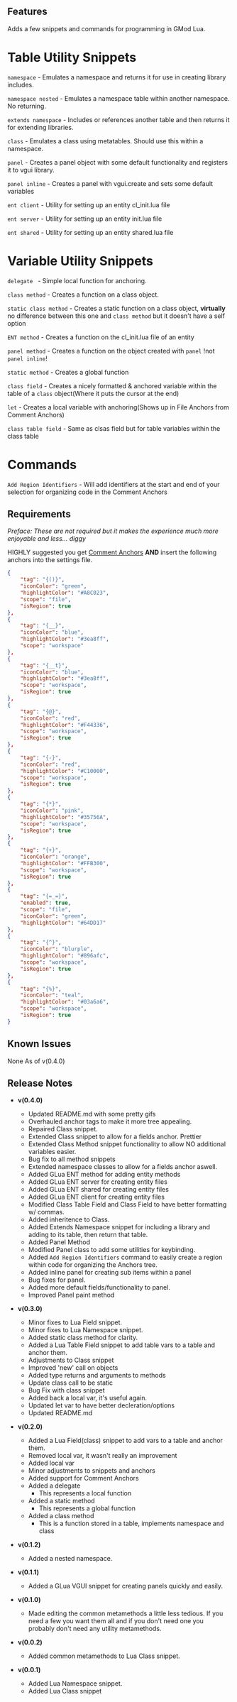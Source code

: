 ## Features

Adds a few snippets and commands for programming in GMod Lua.


# Table Utility Snippets
`namespace`
    - Emulates a namespace and returns it for use in creating library includes.

`namespace nested`
    - Emulates a namespace table within another namespace. No returning.

`extends namespace`
    - Includes or references another table and then returns it for extending libraries.

`class`
    - Emulates a class using metatables. Should use this within a namespace.

`panel`
    - Creates a panel object with some default functionality and registers it to vgui library.

`panel inline`
    - Creates a panel with vgui.create and sets some default variables

`ent client`
    - Utility for setting up an entity cl_init.lua file

`ent server`
    - Utility for setting up an entity init.lua file

`ent shared`
    - Utility for setting up an entity shared.lua file


# Variable Utility Snippets
`delegate `
    - Simple local function for anchoring.

`class method`
    - Creates a function on a class object.

`static class method`
    - Creates a static function on a class object, **virtually** no difference between this one and `class method` but it doesn't have a self option

`ENT method`
    - Creates a function on the cl_init.lua file of an entity

`panel method`
    - Creates a function on the object created with `panel` !not `panel inline`!

`static method`
    - Creates a global function

`class field`
    - Creates a nicely formatted & anchored variable within the table of a `class` object(Where it puts the cursor at the end)

`let`
    - Creates a local variable with anchoring(Shows up in File Anchors from Comment Anchors)

`class table field`
    - Same as clsas field but for table variables within the class table
    

# Commands
`Add Region Identifiers`
    - Will add identifiers at the start and end of your selection for organizing code in the Comment Anchors


## Requirements
*Preface: These are not required but it makes the experience much more enjoyable and less... diggy*

HIGHLY suggested you get [Comment Anchors](https://marketplace.visualstudio.com/items?itemName=ExodiusStudios.comment-anchors) **AND** insert the following anchors into the settings file.

```json
{
    "tag": "{()}",
    "iconColor": "green",
    "highlightColor": "#A8C023",
    "scope": "file",
    "isRegion": true
},
{
    "tag": "{__}",
    "iconColor": "blue",
    "highlightColor": "#3ea8ff",
    "scope": "workspace"
},
{
    "tag": "{__t}",
    "iconColor": "blue",
    "highlightColor": "#3ea8ff",
    "scope": "workspace",
    "isRegion": true
},
{
    "tag": "{@}",
    "iconColor": "red",
    "highlightColor": "#F44336",
    "scope": "workspace",
    "isRegion": true
},
{
    "tag": "{-}",
    "iconColor": "red",
    "highlightColor": "#C10000",
    "scope": "workspace",
    "isRegion": true
},
{
    "tag": "{*}",
    "iconColor": "pink",
    "highlightColor": "#35756A",
    "scope": "workspace",
    "isRegion": true
},
{
    "tag": "{+}",
    "iconColor": "orange",
    "highlightColor": "#FFB300",
    "scope": "workspace",
    "isRegion": true
},
{
    "tag": "{=_=}",
    "enabled": true,
    "scope": "file",
    "iconColor": "green",
    "highlightColor": "#64DD17"
},
{
    "tag": "{^}",
    "iconColor": "blurple",
    "highlightColor": "#896afc",
    "scope": "workspace",
    "isRegion": true
},
{
    "tag": "{%}",
    "iconColor": "teal",
    "highlightColor": "#03a6a6",
    "scope": "workspace",
    "isRegion": true
}
```

## Known Issues

None As of v(0.4.0)

## Release Notes
- **v(0.4.0)**
    - Updated README.md with some pretty gifs
    - Overhauled anchor tags to make it more tree appealing.
    - Repaired Class snippet.
    - Extended Class snippet to allow for a fields anchor. Prettier
    - Extended Class Method snippet functionality to allow NO additional variables easier.
    - Bug fix to all method snippets
    - Extended namespace classes to allow for a fields anchor aswell.
    - Added GLua ENT method for adding entity methods
    - Added GLua ENT server for creating entity files
    - Added GLua ENT shared for creating entity files
    - Added GLua ENT client for creating entity files
    - Modified Class Table Field and Class Field to have better formatting w/ commas.
    - Added inheritence to Class.
    - Added Extends Namespace snippet for including a library and adding to its table, then return that table.
    - Added Panel Method
    - Modified Panel class to add some utilities for keybinding.
    - Added `Add Region Identifiers` command to easily create a region within code for organizing the Anchors tree.
    - Added inline panel for creating sub items within a panel
    - Bug fixes for panel.
    - Added more default fields/functionality to panel.
    - Improved Panel paint method

- **v(0.3.0)**
    - Minor fixes to Lua Field snippet.
    - Minor fixes to Lua Namespace snippet.
    - Added static class method for clarity.
    - Added a Lua Table Field snippet to add table vars to a table and anchor them.
    - Adjustments to Class snippet
    - Improved 'new' call on objects
    - Added type returns and arguments to methods
    - Update class call to be static
    - Bug Fix with class snippet
    - Added back a local var, it's useful again.
    - Updated let var to have better decleration/options
    - Updated README.md

- **v(0.2.0)**
    - Added a Lua Field(class) snippet to add vars to a table and anchor them.
    - Removed local var, it wasn't really an improvement
    - Added local var
    - Minor adjustments to snippets and anchors
    - Added support for Comment Anchors
    - Added a delegate
        - This represents a local function
    - Added a static method
        - This represents a global function
    - Added a class method
        - This is a function stored in a table, implements namespace and class

- **v(0.1.2)**
    - Added a nested namespace.

- **v(0.1.1)**
    - Added a GLua VGUI snippet for creating panels quickly and easily.

- **v(0.1.0)**
    - Made editing the common metamethods a little less tedious. If you need a few you want them all and if you don't need one you probably don't need any utility metamethods.

- **v(0.0.2)**
    - Added common metamethods to Lua Class snippet.

- **v(0.0.1)**
    - Added Lua Namespace snippet.
    - Added Lua Class snippet
    